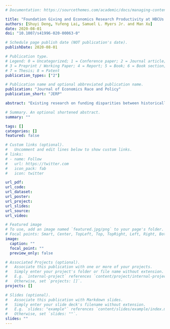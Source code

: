 ```yaml
---
# Documentation: https://sourcethemes.com/academic/docs/managing-content/

title: "Foundation Giving and Economics Research Productivity at HBCUs: Empirical Evidence from the Koch Foundation"
authors: [Shuyi Deng, Yufeng Lai, Samuel L. Myers Jr. and Man Xu]
date: 2020-08-01
doi: "10.1007/s41996-020-00063-0"

# Schedule page publish date (NOT publication's date).
publishDate: 2020-08-01

# Publication type.
# Legend: 0 = Uncategorized; 1 = Conference paper; 2 = Journal article;
# 3 = Preprint / Working Paper; 4 = Report; 5 = Book; 6 = Book section;
# 7 = Thesis; 8 = Patent
publication_types: ["2"]

# Publication name and optional abbreviated publication name.
publication: "Journal of Economics Race and Policy"
publication_short: "JERP"

abstract: "Existing research on funding disparities between historically black colleges and universities (HBCUs) and non-HBCUs primarily focuses on government funding and pays little attention to foundation giving. This paper helps to fill this gap by examining the effects of funding by the Charles Koch Foundation—a major funder of economics research in the USA—on the economics research productivity at HBCUs. Using data from the foundation’s tax forms, the Integrated Postsecondary Education Data System (IPEDS), and Scopus, this paper examines factors that explain the foundation’s grant results and how the foundation’s money affects economics research productivity at HBCUs. The paper estimates the effects of Koch funding on three different measures of HBCU productivity: number of publications, citations, and publications in top economics journals. We report ordinary least squares, two-step generalized linear model, and Poisson results that show little or no impact from (a) recipiency of a Koch grant, (b) the total amount of grant dollars, or (c) the average amount of grant dollars on research productivity. We also obtain event study and difference-in-differences estimates of the effects of Koch grants to HBCUs on publications and publications per faculty member and again find no statistically significant impacts. The evidence obtained—consistent across different model specifications and estimation techniques—does not support the hypothesis that Koch’s funding to HBCUs is primarily geared towards enhancing the research productivity of these colleges and universities. The paper discusses alternative explanations for the Charles Koch Foundation’s targeting strategy and its involvement with particular HBCUs."

# Summary. An optional shortened abstract.
summary: ""

tags: []
categories: []
featured: false

# Custom links (optional).
#   Uncomment and edit lines below to show custom links.
# links:
# - name: Follow
#   url: https://twitter.com
#   icon_pack: fab
#   icon: twitter

url_pdf:
url_code:
url_dataset:
url_poster:
url_project:
url_slides:
url_source:
url_video:

# Featured image
# To use, add an image named `featured.jpg/png` to your page's folder. 
# Focal points: Smart, Center, TopLeft, Top, TopRight, Left, Right, BottomLeft, Bottom, BottomRight.
image:
  caption: ""
  focal_point: ""
  preview_only: false

# Associated Projects (optional).
#   Associate this publication with one or more of your projects.
#   Simply enter your project's folder or file name without extension.
#   E.g. `internal-project` references `content/project/internal-project/index.md`.
#   Otherwise, set `projects: []`.
projects: []

# Slides (optional).
#   Associate this publication with Markdown slides.
#   Simply enter your slide deck's filename without extension.
#   E.g. `slides: "example"` references `content/slides/example/index.md`.
#   Otherwise, set `slides: ""`.
slides: ""
---
```

